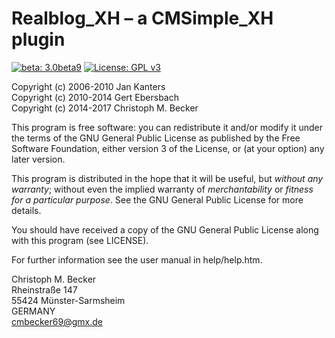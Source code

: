 Realblog_XH – a CMSimple_XH plugin
====================================

[![beta: 3.0beta9](https://img.shields.io/badge/beta-3.0beta9-red.svg)](https://github.com/cmb69/realblog_xh/releases/tag/3.0beta9)
[![License: GPL v3](https://img.shields.io/badge/License-GPL%20v3-blue.svg)](http://www.gnu.org/licenses/gpl-3.0)

Copyright (c) 2006-2010 Jan Kanters  
Copyright (c) 2010-2014 Gert Ebersbach  
Copyright (c) 2014-2017 Christoph M. Becker  

This program is free software: you can redistribute it and/or modify
it under the terms of the GNU General Public License as published by
the Free Software Foundation, either version 3 of the License, or
(at your option) any later version.

This program is distributed in the hope that it will be useful,
but *without any warranty*; without even the implied warranty of
*merchantability* or *fitness for a particular purpose*.  See the
GNU General Public License for more details.

You should have received a copy of the GNU General Public License
along with this program (see LICENSE).

For further information see the user manual in help/help.htm.

Christoph M. Becker  
Rheinstraße 147  
55424 Münster-Sarmsheim  
GERMANY  
cmbecker69@gmx.de